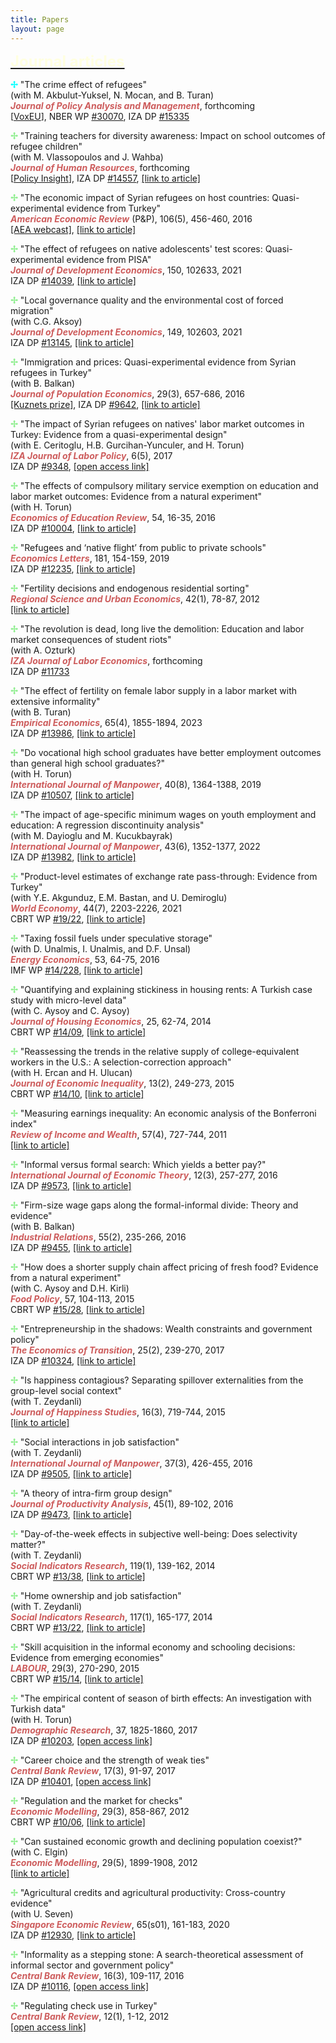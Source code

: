 ```yaml
---
title: Papers
layout: page
---
```


<p><font size="+2"><b><u><font color="LightYellow">Journal articles</font></u></b></font></p>

<p><b><font color="Aqua">&#10018;</font></b> "The crime effect of refugees"
<br>(with M. Akbulut-Yuksel, N. Mocan, and B. Turan)
<br><i><b><font color="IndianRed">Journal of Policy Analysis and Management</font></b></i>, forthcoming
<br>[<a href="https://cepr.org/voxeu/columns/crime-effect-refugees" target="_blank">VoxEU</a>], NBER WP <a href="https://www.nber.org/papers/w30070" target="_blank">#30070</a>, IZA DP <a href="https://docs.iza.org/dp15335.pdf" target="_blank">#15335</a>

<p><b><font color="LightGreen">&#10018;</font></b> "Training teachers for diversity awareness: Impact on school outcomes of refugee children"
<br>(with M. Vlassopoulos and J. Wahba)
<br><i><b><font color="IndianRed">Journal of Human Resources</font></b></i>, forthcoming
<br>[<a href="https://population-europe.eu/research/policy-insights/do-training-programmes-teachers-ease-integration-refugee-children" target="_blank">Policy Insight</a>], IZA DP <a href="https://docs.iza.org/dp14557.pdf" target="_blank">#14557</a>, <a href="https://jhr.uwpress.org/content/early/2023/08/02/jhr.0622-12378R2" target="_blank">[link to article]</a>

<p><b><font color="LightGreen">&#10018;</font></b> "The economic impact of Syrian refugees on host countries: Quasi-experimental evidence from Turkey"
<br><i><b><font color="IndianRed">American Economic Review</font></b></i> (P&P), 106(5), 456-460, 2016
<br><a href="https://www.aeaweb.org/webcasts/2016/refugees" target="_blank">[AEA webcast]</a>, <a href="https://www.aeaweb.org/articles?id=10.1257/aer.p20161065" target="_blank">[link to article]</a>

<p><b><font color="LightGreen">&#10018;</font></b> "The effect of refugees on native adolescents' test scores: Quasi-experimental evidence from PISA"
<br><i><b><font color="IndianRed">Journal of Development Economics</font></b></i>, 150, 102633, 2021
<br>IZA DP <a href="https://docs.iza.org/dp14039.pdf" target="_blank">#14039</a>, <a href="https://www.sciencedirect.com/science/article/abs/pii/S0304387821000122" target="_blank">[link to article]</a>

<p><b><font color="LightGreen">&#10018;</font></b> "Local governance quality and the environmental cost of forced migration"
<br>(with C.G. Aksoy)
<br><i><b><font color="IndianRed">Journal of Development Economics</font></b></i>, 149, 102603, 2021
<br>IZA DP <a href="https://docs.iza.org/dp13145.pdf" target="_blank">#13145</a>, <a href="https://www.sciencedirect.com/science/article/abs/pii/S0304387820301784" target="_blank">[link to article]</a>

<p><b><font color="LightGreen">&#10018;</font></b> "Immigration and prices: Quasi-experimental evidence from Syrian refugees in Turkey"
<br>(with B. Balkan)
<br><i><b><font color="IndianRed">Journal of Population Economics</font></b></i>, 29(3), 657-686, 2016
<br><a href="https://link.springer.com/article/10.1007/s00148-016-0615-y" target="_blank">[Kuznets prize]</a>, IZA DP <a href="https://docs.iza.org/dp9642.pdf" target="_blank">#9642</a>, <a href="https://link.springer.com/article/10.1007/s00148-016-0583-2" target="_blank">[link to article]</a>

<p><b><font color="LightGreen">&#10018;</font></b> "The impact of Syrian refugees on natives' labor market outcomes in Turkey: Evidence from a quasi-experimental design"
<br>(with E. Ceritoglu, H.B. Gurcihan-Yunculer, and H. Torun)
<br><i><b><font color="IndianRed">IZA Journal of Labor Policy</font></b></i>, 6(5), 2017
<br>IZA DP <a href="https://docs.iza.org/dp9348.pdf" target="_blank">#9348</a>, <a href="https://link.springer.com/article/10.1007/s00148-016-0615-y" target="_blank">[open access link]</a>

<p><b><font color="LightGreen">&#10018;</font></b> "The effects of compulsory military service exemption on education and labor market outcomes: Evidence from a natural experiment"
<br>(with H. Torun)
<br><i><b><font color="IndianRed">Economics of Education Review</font></b></i>, 54, 16-35, 2016
<br>IZA DP <a href="https://docs.iza.org/dp10004.pdf" target="_blank">#10004</a>, <a href="https://www.sciencedirect.com/science/article/abs/pii/S0272775716303326" target="_blank">[link to article]</a>

<p><b><font color="LightGreen">&#10018;</font></b> "Refugees and ‘native flight’ from public to private schools"
<br><i><b><font color="IndianRed">Economics Letters</font></b></i>, 181, 154-159, 2019
<br>IZA DP <a href="https://docs.iza.org/dp12235.pdf" target="_blank">#12235</a>, <a href="https://www.sciencedirect.com/science/article/abs/pii/S0165176519301892" target="_blank">[link to article]</a>
    
<p><b><font color="LightGreen">&#10018;</font></b> "Fertility decisions and endogenous residential sorting"
<br><i><b><font color="IndianRed">Regional Science and Urban Economics</font></b></i>, 42(1), 78-87, 2012
<br><a href="https://www.sciencedirect.com/science/article/abs/pii/S0166046211000767" target="_blank">[link to article]</a>
    
<p><b><font color="LightGreen">&#10018;</font></b> "The revolution is dead, long live the demolition: Education and labor market consequences of student riots"
<br>(with A. Ozturk)
<br><i><b><font color="IndianRed">IZA Journal of Labor Economics</font></b></i>, forthcoming
<br>IZA DP <a href="https://docs.iza.org/dp11733.pdf" target="_blank">#11733</a>
    
<p><b><font color="LightGreen">&#10018;</font></b> "The effect of fertility on female labor supply in a labor market with extensive informality"
<br>(with B. Turan)
<br><i><b><font color="IndianRed">Empirical Economics</font></b></i>, 65(4), 1855-1894, 2023
<br>IZA DP <a href="https://docs.iza.org/dp13986.pdf" target="_blank">#13986</a>, <a href="https://link.springer.com/article/10.1007/s00181-023-02399-6" target="_blank">[link to article]</a>

<p><b><font color="LightGreen">&#10018;</font></b> "Do vocational high school graduates have better employment outcomes than general high school graduates?"
<br>(with H. Torun)
<br><i><b><font color="IndianRed">International Journal of Manpower</font></b></i>, 40(8), 1364-1388, 2019
<br>IZA DP <a href="https://docs.iza.org/dp10507.pdf" target="_blank">#10507</a>, <a href="https://www.emerald.com/insight/content/doi/10.1108/IJM-11-2017-0314/full/html" target="_blank">[link to article]</a>

<p><b><font color="LightGreen">&#10018;</font></b> "The impact of age-specific minimum wages on youth employment and education: A regression discontinuity analysis"
<br>(with M. Dayioglu and M. Kucukbayrak)
<br><i><b><font color="IndianRed">International Journal of Manpower</font></b></i>, 43(6), 1352-1377, 2022
<br>IZA DP <a href="https://docs.iza.org/dp13982.pdf" target="_blank">#13982</a>, <a href="https://www.emerald.com/insight/content/doi/10.1108/IJM-02-2021-0079/full/html" target="_blank">[link to article]</a>
    
<p><b><font color="LightGreen">&#10018;</font></b> "Product-level estimates of exchange rate pass-through: Evidence from Turkey"
<br>(with Y.E. Akgunduz, E.M. Bastan, and U. Demiroglu)
<br><i><b><font color="IndianRed">World Economy</font></b></i>, 44(7), 2203-2226, 2021
<br>CBRT WP <a href="https://www.tcmb.gov.tr/wps/wcm/connect/EN/TCMB+EN/Main+Menu/Publications/Research/Working+Paperss/2019/19-22" target="_blank">#19/22</a>, <a href="https://onlinelibrary.wiley.com/doi/abs/10.1111/twec.13060" target="_blank">[link to article]</a>

<p><b><font color="LightGreen">&#10018;</font></b> "Taxing fossil fuels under speculative storage"
<br>(with D. Unalmis, I. Unalmis, and D.F. Unsal)
<br><i><b><font color="IndianRed">Energy Economics</font></b></i>, 53, 64-75, 2016
<br>IMF WP <a href="https://www.imf.org/external/pubs/ft/wp/2014/wp14228.pdf" target="_blank">#14/228</a>, <a href="https://www.sciencedirect.com/science/article/pii/S014098831400334X" target="_blank">[link to article]</a>

<p><b><font color="LightGreen">&#10018;</font></b> "Quantifying and explaining stickiness in housing rents: A Turkish case study with micro-level data"
<br>(with C. Aysoy and C. Aysoy)
<br><i><b><font color="IndianRed">Journal of Housing Economics</font></b></i>, 25, 62-74, 2014
<br>CBRT WP <a href="https://www.tcmb.gov.tr/wps/wcm/connect/EN/TCMB+EN/Main+Menu/Publications/Research/Working+Paperss/2014/14-09" target="_blank">#14/09</a>, <a href="https://www.sciencedirect.com/science/article/abs/pii/S1051137714000187" target="_blank">[link to article]</a>

<p><b><font color="LightGreen">&#10018;</font></b> "Reassessing the trends in the relative supply of college-equivalent workers in the U.S.: A selection-correction approach"
<br>(with H. Ercan and H. Ulucan)
<br><i><b><font color="IndianRed">Journal of Economic Inequality</font></b></i>, 13(2), 249-273, 2015
<br>CBRT WP <a href="https://www.tcmb.gov.tr/wps/wcm/connect/EN/TCMB+EN/Main+Menu/Publications/Research/Working+Paperss/2014/14-10" target="_blank">#14/10</a>, <a href="https://link.springer.com/article/10.1007/s10888-014-9278-7" target="_blank">[link to article]</a>

<p><b><font color="LightGreen">&#10018;</font></b> "Measuring earnings inequality: An economic analysis of the Bonferroni index"
<br><i><b><font color="IndianRed">Review of Income and Wealth</font></b></i>, 57(4), 727-744, 2011
<br><a href="https://onlinelibrary.wiley.com/doi/abs/10.1111/j.1475-4991.2011.00445.x" target="_blank">[link to article]</a>
    
<p><b><font color="LightGreen">&#10018;</font></b> "Informal versus formal search: Which yields a better pay?"
<br><i><b><font color="IndianRed">International Journal of Economic Theory</font></b></i>, 12(3), 257-277, 2016
<br>IZA DP <a href="https://docs.iza.org/dp9573.pdf" target="_blank">#9573</a>, <a href="https://onlinelibrary.wiley.com/doi/10.1111/ijet.12093" target="_blank">[link to article]</a>
    
<p><b><font color="LightGreen">&#10018;</font></b> "Firm-size wage gaps along the formal-informal divide: Theory and evidence"
<br>(with B. Balkan)
<br><i><b><font color="IndianRed">Industrial Relations</font></b></i>, 55(2), 235-266, 2016
<br>IZA DP <a href="https://docs.iza.org/dp9455.pdf" target="_blank">#9455</a>, <a href="https://onlinelibrary.wiley.com/doi/abs/10.1111/irel.12135" target="_blank">[link to article]</a>
    
<p><b><font color="LightGreen">&#10018;</font></b> "How does a shorter supply chain affect pricing of fresh food? Evidence from a natural experiment"
<br>(with C. Aysoy and D.H. Kirli)
<br><i><b><font color="IndianRed">Food Policy</font></b></i>, 57, 104-113, 2015
<br>CBRT WP <a href="https://www.tcmb.gov.tr/wps/wcm/connect/EN/TCMB+EN/Main+Menu/Publications/Research/Working+Paperss/2015/15-28" target="_blank">#15/28</a>, <a href="https://www.sciencedirect.com/science/article/abs/pii/S0306919215001190" target="_blank">[link to article]</a>
    
<p><b><font color="LightGreen">&#10018;</font></b> "Entrepreneurship in the shadows: Wealth constraints and government policy"
<br><i><b><font color="IndianRed">The Economics of Transition</font></b></i>, 25(2), 239-270, 2017
<br>IZA DP <a href="https://docs.iza.org/dp10324.pdf" target="_blank">#10324</a>, <a href="https://onlinelibrary.wiley.com/doi/abs/10.1111/ecot.12117" target="_blank">[link to article]</a>
    
<p><b><font color="LightGreen">&#10018;</font></b> "Is happiness contagious? Separating spillover externalities from the group-level social context"
<br>(with T. Zeydanli)
<br><i><b><font color="IndianRed">Journal of Happiness Studies</font></b></i>, 16(3), 719-744, 2015
<br><a href="https://link.springer.com/article/10.1007/s10902-014-9531-6" target="_blank">[link to article]</a>
    
<p><b><font color="LightGreen">&#10018;</font></b> "Social interactions in job satisfaction"
<br>(with T. Zeydanli)
<br><i><b><font color="IndianRed">International Journal of Manpower</font></b></i>, 37(3), 426-455, 2016
<br>IZA DP <a href="https://docs.iza.org/dp9505.pdf" target="_blank">#9505</a>, <a href="https://www.emerald.com/insight/content/doi/10.1108/IJM-04-2014-0095/full/html" target="_blank">[link to article]</a>
    
<p><b><font color="LightGreen">&#10018;</font></b> "A theory of intra-firm group design"
<br><i><b><font color="IndianRed">Journal of Productivity Analysis</font></b></i>, 45(1), 89-102, 2016
<br>IZA DP <a href="https://docs.iza.org/dp9473.pdf" target="_blank">#9473</a>, <a href="https://link.springer.com/article/10.1007/s11123-015-0452-0" target="_blank">[link to article]</a>
    
<p><b><font color="LightGreen">&#10018;</font></b> "Day-of-the-week effects in subjective well-being: Does selectivity matter?"
<br>(with T. Zeydanli)
<br><i><b><font color="IndianRed">Social Indicators Research</font></b></i>, 119(1), 139-162, 2014
<br>CBRT WP <a href="https://www.tcmb.gov.tr/wps/wcm/connect/EN/TCMB+EN/Main+Menu/Publications/Research/Working+Paperss/2013/13-38" target="_blank">#13/38</a>, <a href="https://link.springer.com/article/10.1007/s11205-013-0477-6" target="_blank">[link to article]</a>
    
<p><b><font color="LightGreen">&#10018;</font></b> "Home ownership and job satisfaction"
<br>(with T. Zeydanli)
<br><i><b><font color="IndianRed">Social Indicators Research</font></b></i>, 117(1), 165-177, 2014
<br>CBRT WP <a href="https://www.tcmb.gov.tr/wps/wcm/connect/EN/TCMB+EN/Main+Menu/Publications/Research/Working+Paperss/2013/13-22" target="_blank">#13/22</a>, <a href="https://link.springer.com/article/10.1007/s11205-013-0338-3" target="_blank">[link to article]</a>

<p><b><font color="LightGreen">&#10018;</font></b> "Skill acquisition in the informal economy and schooling decisions: Evidence from emerging economies"
<br><i><b><font color="IndianRed">LABOUR</font></b></i>, 29(3), 270-290, 2015
<br>CBRT WP <a href="https://www.tcmb.gov.tr/wps/wcm/connect/EN/TCMB+EN/Main+Menu/Publications/Research/Working+Paperss/2015/15-14" target="_blank">#15/14</a>, <a href="https://onlinelibrary.wiley.com/doi/abs/10.1111/labr.12059" target="_blank">[link to article]</a>
    
<p><b><font color="LightGreen">&#10018;</font></b> "The empirical content of season of birth effects: An investigation with Turkish data"
<br>(with H. Torun)
<br><i><b><font color="IndianRed">Demographic Research</font></b></i>, 37, 1825-1860, 2017
<br>IZA DP <a href="https://docs.iza.org/dp10203.pdf" target="_blank">#10203</a>, <a href="https://www.demographic-research.org/volumes/vol37/57/" target="_blank">[open access link]</a>
    
<p><b><font color="LightGreen">&#10018;</font></b> "Career choice and the strength of weak ties"
<br><i><b><font color="IndianRed">Central Bank Review</font></b></i>, 17(3), 91-97, 2017
<br>IZA DP <a href="https://docs.iza.org/dp10401.pdf" target="_blank">#10401</a>, <a href="https://www.sciencedirect.com/science/article/pii/S1303070117300495" target="_blank">[open access link]</a>
    
<p><b><font color="LightGreen">&#10018;</font></b> "Regulation and the market for checks"
<br><i><b><font color="IndianRed">Economic Modelling</font></b></i>, 29(3), 858-867, 2012
<br>CBRT WP <a href="https://www.tcmb.gov.tr/wps/wcm/connect/EN/TCMB+EN/Main+Menu/Publications/Research/Working+Paperss/2010/10-06" target="_blank">#10/06</a>, <a href="https://www.sciencedirect.com/science/article/abs/pii/S0264999311002501" target="_blank">[link to article]</a>
    
<p><b><font color="LightGreen">&#10018;</font></b> "Can sustained economic growth and declining population coexist?"
<br>(with C. Elgin)
<br><i><b><font color="IndianRed">Economic Modelling</font></b></i>, 29(5), 1899-1908, 2012
<br><a href="https://www.sciencedirect.com/science/article/abs/pii/S0264999312001770" target="_blank">[link to article]</a>
    
<p><b><font color="LightGreen">&#10018;</font></b> "Agricultural credits and agricultural productivity: Cross-country evidence"
<br>(with U. Seven)
<br><i><b><font color="IndianRed">Singapore Economic Review</font></b></i>, 65(s01), 161-183, 2020
<br>IZA DP <a href="https://docs.iza.org/dp12930.pdf" target="_blank">#12930</a>, <a href="https://www.worldscientific.com/doi/10.1142/S0217590820440014" target="_blank">[link to article]</a>
    
<p><b><font color="LightGreen">&#10018;</font></b> "Informality as a stepping stone: A search-theoretical assessment of informal sector and government policy"
<br><i><b><font color="IndianRed">Central Bank Review</font></b></i>, 16(3), 109-117, 2016
<br>IZA DP <a href="https://docs.iza.org/dp10116.pdf" target="_blank">#10116</a>, <a href="https://www.sciencedirect.com/science/article/pii/S1303070116300300" target="_blank">[open access link]</a>

<p><b><font color="LightGreen">&#10018;</font></b> "Regulating check use in Turkey"
<br><i><b><font color="IndianRed">Central Bank Review</font></b></i>, 12(1), 1-12, 2012
<br><a href="https://www.tcmb.gov.tr/wps/wcm/connect/b99c43b0-d6fa-4046-b44c-21704179b7d9/jan12-1.pdf?MOD=AJPERES&CACHEID=ROOTWORKSPACE-b99c43b0-d6fa-4046-b44c-21704179b7d9-m3fB6Xj" target="_blank">[open access link]</a>

